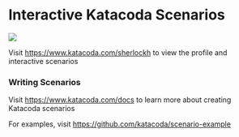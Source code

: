 # Interactive Katacoda Scenarios

[![](http://shields.katacoda.com/katacoda/sherlockh/count.svg)](https://www.katacoda.com/sherlockh "Get your profile on Katacoda.com")

Visit https://www.katacoda.com/sherlockh to view the profile and interactive scenarios

### Writing Scenarios
Visit https://www.katacoda.com/docs to learn more about creating Katacoda scenarios

For examples, visit https://github.com/katacoda/scenario-example
